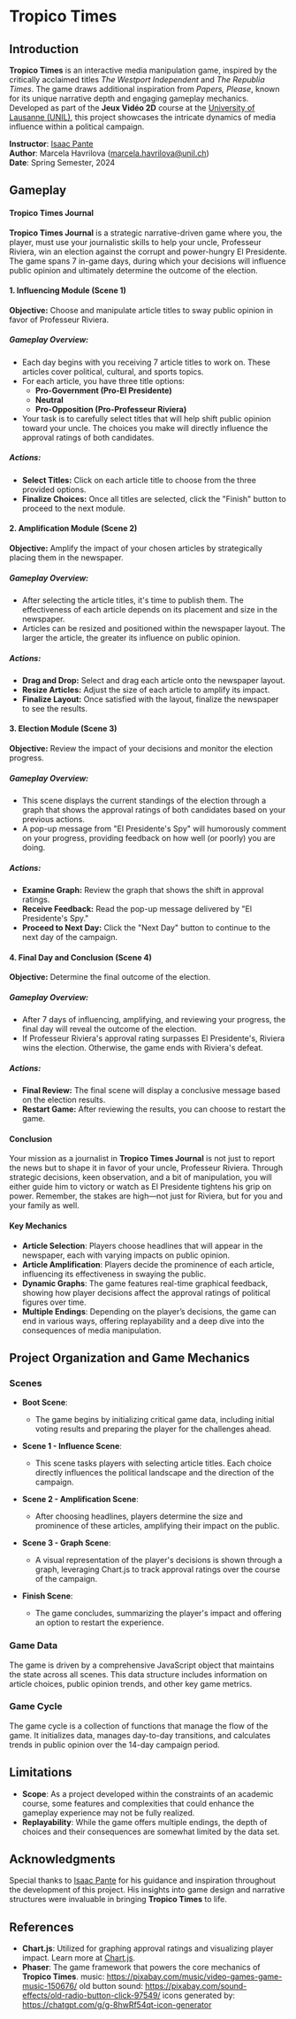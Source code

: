 # Tropico Times 


## Introduction

**Tropico Times** is an interactive media manipulation game, inspired by the critically acclaimed titles *The Westport Independent* and *The Republia Times*. The game draws additional inspiration from *Papers, Please*, known for its unique narrative depth and engaging gameplay mechanics. Developed as part of the **Jeux Vidéo 2D** course at the [University of Lausanne (UNIL)](https://www.unil.ch/), this project showcases the intricate dynamics of media influence within a political campaign.

**Instructor**: [Isaac Pante](https://github.com/ipante)  
**Author**: Marcela Havrilova (<marcela.havrilova@unil.ch>)  
**Date**: Spring Semester, 2024

## Gameplay

#### Tropico Times Journal

**Tropico Times Journal** is a strategic narrative-driven game where you, the player, must use your journalistic skills to help your uncle, Professeur Riviera, win an election against the corrupt and power-hungry El Presidente. The game spans 7 in-game days, during which your decisions will influence public opinion and ultimately determine the outcome of the election.

#### 1. Influencing Module (Scene 1)

**Objective:** Choose and manipulate article titles to sway public opinion in favor of Professeur Riviera.

##### Gameplay Overview:
- Each day begins with you receiving 7 article titles to work on. These articles cover political, cultural, and sports topics.
- For each article, you have three title options:
  - **Pro-Government (Pro-El Presidente)**
  - **Neutral**
  - **Pro-Opposition (Pro-Professeur Riviera)**
- Your task is to carefully select titles that will help shift public opinion toward your uncle. The choices you make will directly influence the approval ratings of both candidates.

##### Actions:
- **Select Titles:** Click on each article title to choose from the three provided options.
- **Finalize Choices:** Once all titles are selected, click the "Finish" button to proceed to the next module.

#### 2. Amplification Module (Scene 2)

**Objective:** Amplify the impact of your chosen articles by strategically placing them in the newspaper.

##### Gameplay Overview:
- After selecting the article titles, it's time to publish them. The effectiveness of each article depends on its placement and size in the newspaper.
- Articles can be resized and positioned within the newspaper layout. The larger the article, the greater its influence on public opinion.

##### Actions:
- **Drag and Drop:** Select and drag each article onto the newspaper layout.
- **Resize Articles:** Adjust the size of each article to amplify its impact.
- **Finalize Layout:** Once satisfied with the layout, finalize the newspaper to see the results.

#### 3. Election Module (Scene 3)

**Objective:** Review the impact of your decisions and monitor the election progress.

##### Gameplay Overview:
- This scene displays the current standings of the election through a graph that shows the approval ratings of both candidates based on your previous actions.
- A pop-up message from "El Presidente's Spy" will humorously comment on your progress, providing feedback on how well (or poorly) you are doing.

##### Actions:
- **Examine Graph:** Review the graph that shows the shift in approval ratings.
- **Receive Feedback:** Read the pop-up message delivered by "El Presidente's Spy."
- **Proceed to Next Day:** Click the "Next Day" button to continue to the next day of the campaign.

#### 4. Final Day and Conclusion (Scene 4)

**Objective:** Determine the final outcome of the election.

##### Gameplay Overview:
- After 7 days of influencing, amplifying, and reviewing your progress, the final day will reveal the outcome of the election.
- If Professeur Riviera's approval rating surpasses El Presidente's, Riviera wins the election. Otherwise, the game ends with Riviera's defeat.

##### Actions:
- **Final Review:** The final scene will display a conclusive message based on the election results.
- **Restart Game:** After reviewing the results, you can choose to restart the game.

#### Conclusion

Your mission as a journalist in **Tropico Times Journal** is not just to report the news but to shape it in favor of your uncle, Professeur Riviera. Through strategic decisions, keen observation, and a bit of manipulation, you will either guide him to victory or watch as El Presidente tightens his grip on power. Remember, the stakes are high—not just for Riviera, but for you and your family as well.

#### Key Mechanics

- **Article Selection**: Players choose headlines that will appear in the newspaper, each with varying impacts on public opinion.
- **Article Amplification**: Players decide the prominence of each article, influencing its effectiveness in swaying the public.
- **Dynamic Graphs**: The game features real-time graphical feedback, showing how player decisions affect the approval ratings of political figures over time.
- **Multiple Endings**: Depending on the player’s decisions, the game can end in various ways, offering replayability and a deep dive into the consequences of media manipulation.

## Project Organization and Game Mechanics

### Scenes

- **Boot Scene**:
  - The game begins by initializing critical game data, including initial voting results and preparing the player for the challenges ahead.

- **Scene 1 - Influence Scene**:
  - This scene tasks players with selecting article titles. Each choice directly influences the political landscape and the direction of the campaign.

- **Scene 2 - Amplification Scene**:
  - After choosing headlines, players determine the size and prominence of these articles, amplifying their impact on the public.

- **Scene 3 - Graph Scene**:
  - A visual representation of the player's decisions is shown through a graph, leveraging Chart.js to track approval ratings over the course of the campaign.

- **Finish Scene**:
  - The game concludes, summarizing the player's impact and offering an option to restart the experience.

### Game Data

The game is driven by a comprehensive JavaScript object that maintains the state across all scenes. This data structure includes information on article choices, public opinion trends, and other key game metrics.

### Game Cycle

The game cycle is a collection of functions that manage the flow of the game. It initializes data, manages day-to-day transitions, and calculates trends in public opinion over the 14-day campaign period.

## Limitations

- **Scope**: As a project developed within the constraints of an academic course, some features and complexities that could enhance the gameplay experience may not be fully realized.
- **Replayability**: While the game offers multiple endings, the depth of choices and their consequences are somewhat limited by the data set.

## Acknowledgments

Special thanks to [Isaac Pante](https://github.com/ipante) for his guidance and inspiration throughout the development of this project. His insights into game design and narrative structures were invaluable in bringing **Tropico Times** to life.

## References

- **Chart.js**: Utilized for graphing approval ratings and visualizing player impact. Learn more at [Chart.js](https://www.chartjs.org/).
- **Phaser**: The game framework that powers the core mechanics of **Tropico Times**.
music: https://pixabay.com/music/video-games-game-music-150676/
old button sound: https://pixabay.com/sound-effects/old-radio-button-click-97549/
icons generated by: https://chatgpt.com/g/g-8hwRf54qt-icon-generator


